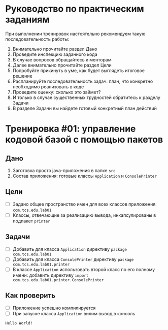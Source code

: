 Руководство по практическим заданиям
====================================
При выполнении тренировок настоятельно рекомендуем такую последовательность работы:
1. Внимательно прочитайте раздел Дано
1. Проведите инспекцию заданного кода
1. В случае вопросов обращайтесь к менторам
1. Далее внимательно прочитайте раздел Цели
1. Попробуйте прикинуть в уме, как будет выглядеть итоговое решение
1. Распланируйте последовательность задач: план, что конкретно необходимо реализовать в коде
1. Проведите оценку: сколько это займет?
1. И только в случае существенных трудностей обратитесь к разделу Задачи
1. В разделе Задачи вы найдете готовый конкретный план действий

Тренировка #01: управление кодовой базой с помощью пакетов
==============

Дано
----
1. Заготовка просто java-приложения в папке `src`
1. Состав приложения: готовые классы `Application` и `ConsolePrinter`

Цели
----
- [ ] Задано общее пространство имен для всех классов приложения: `com.tcs.edu.lab01` 
- [ ] Классы, отвечающие за реализацию вывода, инкапсулированы в подпакет `printer` 

Задачи
------
- [ ] Добавить для класса `Application` директиву `package com.tcs.edu.lab01`
- [ ] Добавить для класса `ConsolePrinter` директиву `package com.tcs.edu.lab01.printer`
- [ ] В классе `Application` использовать второй класс по его полному имени: добавить директиву `import com.tcs.edu.lab01.printer.ConsolePrinter`

Как проверить
-------------
- [ ] Приложение успешно компилируется
- [ ] При запуске класса `Application` вилим вывод в консоль 
```shell
Hello World!
```